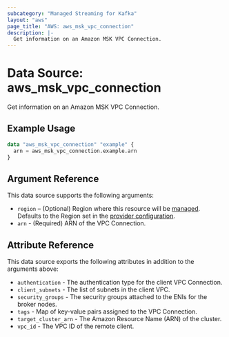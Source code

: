 ```yaml
---
subcategory: "Managed Streaming for Kafka"
layout: "aws"
page_title: "AWS: aws_msk_vpc_connection"
description: |-
  Get information on an Amazon MSK VPC Connection.
---
```

# Data Source: aws_msk_vpc_connection

Get information on an Amazon MSK VPC Connection.

## Example Usage

```terraform
data "aws_msk_vpc_connection" "example" {
  arn = aws_msk_vpc_connection.example.arn
}
```

## Argument Reference

This data source supports the following arguments:

* `region` – (Optional) Region where this resource will be [managed](https://docs.aws.amazon.com/general/latest/gr/rande.html#regional-endpoints). Defaults to the Region set in the [provider configuration](https://registry.terraform.io/providers/hashicorp/aws/latest/docs#aws-configuration-reference).
* `arn` - (Required) ARN of the VPC Connection.

## Attribute Reference

This data source exports the following attributes in addition to the arguments above:

* `authentication` - The authentication type for the client VPC Connection.
* `client_subnets` - The list of subnets in the client VPC.
* `security_groups` - The security groups attached to the ENIs for the broker nodes.
* `tags` - Map of key-value pairs assigned to the VPC Connection.
* `target_cluster_arn` - The Amazon Resource Name (ARN) of the cluster.
* `vpc_id` - The VPC ID of the remote client.
